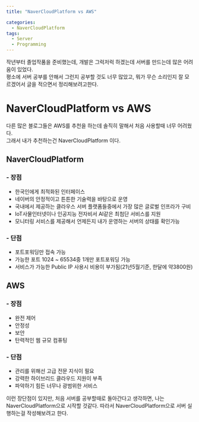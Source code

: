 ```yaml
---
title: "NaverCloudPlatform vs AWS"

categories:
  - NaverCloudPlatform
tags:
  - Server
  - Programming
---
```

작년부터 졸업작품을 준비했는데, 개발은 그럭저럭 하겠는데 서버를 만드는데 많은 어려움이 있었다.  
평소에 서버 공부를 안해서 그런지 공부할 것도 너무 많았고, 뭐가 무슨 소리인지 잘 모르겠어서 글을 적으면서 정리해보려고한다.  
# NaverCloudPlatform vs AWS  
다른 많은 블로그들은 AWS를 추천을 하는데 솔직히 말해서 처음 사용할때 너무 어려웠다.  
그래서 내가 추천하는건 NaverCloudPlatform 이다.

## NaverCloudPlatform
### &#45; 장점    
- 한국인에게 최적화된 인터페이스
- 네이버의 안정적이고 튼튼한 기술력을 바탕으로 운영
- 국내에서 제공하는 클라우스 서버 플랫폼들중에서 가장 많은 글로벌 인프라가 구비
- IoT사물인터넷이나 인공지능 전자비서 AI같은 최첨단 서비스를 지원
- 모니터링 서비스를 제공해서 언제든지 내가 운영하는 서버의 상태를 확인가능

### &#45; 단점
- 포트포워딩만 접속 가능
- 가능한 포트 1024 ~ 65534중 1개만 포트포워딩 가능
- 서비스가 가능한 Public IP 사용시 비용이 부가됨(21년5월기준, 한달에 약3800원)

## AWS
### &#45; 장점
- 완전 제어
- 안정성
- 보안
- 탄력적인 웹 규모 컴퓨팅

### &#45; 단점
- 관리를 위해선 고급 전문 지식이 필요
- 강력한 하이브리드 클라우드 지원이 부족
- 파악하기 힘든 너무나 광범위한 서비스


이런 장단점이 있지만, 처음 서버를 공부할때로 돌아간다고 생각하면, 나는 NaverCloudPlatform으로 시작할 것같다.
따라서 NaverCloudPlatform으로 서버 실행하는걸 작성해보려고 한다. 